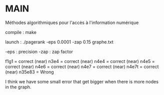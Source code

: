 # MAIN
Méthodes algorithmiques pour l'accès à l'information numérique

compile : make

launch : ./pagerank -eps 0.0001 -zap 0.15 graphe.txt

-eps : precision
-zap : zap factor

f1g1 = correct (near)
n3e4 = correct (near)
n4e4 = correct (near)
n4e5 = correct (near)
n4e6 = correct (near)
n4e7 = correct (near)
n4e7t = correct (near)
n35e83 = Wrong

I think we have some small error that get bigger when there is more nodes in the graph.
